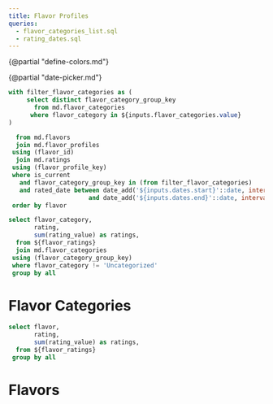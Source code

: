 ```yaml
---
title: Flavor Profiles
queries:
  - flavor_categories_list.sql
  - rating_dates.sql
---
```


{@partial "define-colors.md"}

<Dropdown
    data={flavor_categories_list}
    name=flavor_categories
    value=flavor_category
    multiple=true
    selectAllByDefault=true
/>

{@partial "date-picker.md"}

```sql flavor_ratings
with filter_flavor_categories as (
     select distinct flavor_category_group_key
       from md.flavor_categories
      where flavor_category in ${inputs.flavor_categories.value}    
)

  from md.flavors
  join md.flavor_profiles
 using (flavor_id)
  join md.ratings
 using (flavor_profile_key)
 where is_current
   and flavor_category_group_key in (from filter_flavor_categories)
   and rated_date between date_add('${inputs.dates.start}'::date, interval 1 day)
                      and date_add('${inputs.dates.end}'::date, interval 1 day)
 order by flavor
```

```sql ratings_by_flavor_category
select flavor_category,
       rating,
       sum(rating_value) as ratings,
  from ${flavor_ratings}
  join md.flavor_categories
 using (flavor_category_group_key)
 where flavor_category != 'Uncategorized'
 group by all
```
# Flavor Categories

<BarChart
    data={ratings_by_flavor_category}
    title="Ratings by Flavor Category"
    x=flavor_category
    y=ratings
    series=rating
    swapXY=true
    colorPalette={chartColors}
/>

```sql ratings_by_flavor
select flavor,
       rating,
       sum(rating_value) as ratings,
  from ${flavor_ratings}
 group by all
```
# Flavors

<BarChart
    data={ratings_by_flavor}
    title="Ratings by Flavor"
    x=flavor
    y=ratings
    series=rating
    swapXY=true
    colorPalette={chartColors}
/>

